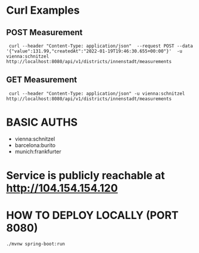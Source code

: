# Curl Examples

## POST Measurement
`` curl --header "Content-Type: application/json" 
--request POST --data '{"value":131.99,"createdAt":"2022-01-19T19:46:30.655+00:00"}' 
-u vienna:schnitzel http://localhost:8080/api/v1/districts/innenstadt/measurements``

## GET Measurement

`` curl --header "Content-Type: application/json"
-u vienna:schnitzel http://localhost:8080/api/v1/districts/innenstadt/measurements``

# BASIC AUTHS

 * vienna:schnitzel
 * barcelona:burito
 * munich:frankfurter

# Service is publicly reachable at http://104.154.154.120

# HOW TO DEPLOY LOCALLY (PORT 8080)

``./mvnw spring-boot:run``

